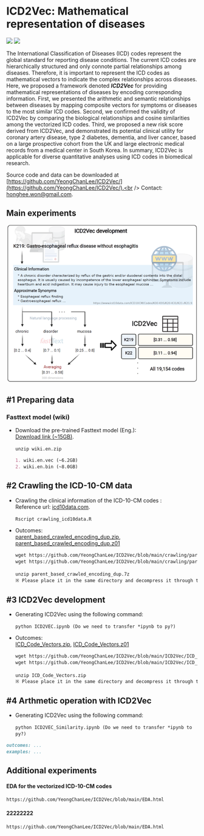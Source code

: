 # ICD2Vec: Mathematical representation of diseases
<img src="https://img.shields.io/badge/Python-3766AB?style=flat-square&logo=Python&logoColor=white"/></a>
<img src="https://img.shields.io/badge/R-276DC3?style=flat-square&logo=R&logoColor=white"/></a>

The International Classification of Diseases (ICD) codes represent the global standard for reporting disease conditions. The current ICD codes are hierarchically structured and only connote partial relationships among diseases. Therefore, it is important to represent the ICD codes as mathematical vectors to indicate the complex relationships across diseases. Here, we proposed a framework denoted **_ICD2Vec_** for providing mathematical representations of diseases by encoding corresponding information. First, we presented the arithmetic and semantic relationships between diseases by mapping composite vectors for symptoms or diseases to the most similar ICD codes. Second, we confirmed the validity of ICD2Vec by comparing the biological relationships and cosine similarities among the vectorized ICD codes. Third, we proposed a new risk score derived from ICD2Vec, and demonstrated its potential clinical utility for coronary artery disease, type 2 diabetes, dementia, and liver cancer, based on a large prospective cohort from the UK and large electronic medical records from a medical center in South Korea. In summary, ICD2Vec is applicable for diverse quantitative analyses using ICD codes in biomedical research.


Source code and data can be downloaded at [https://github.com/YeongChanLee/ICD2Vec/](https://github.com/YeongChanLee/ICD2Vec/).<br />
Contact: [honghee.won@gmail.com](mailto:honghee.won@gmail.com).<br />
## Main experiments

![Overview](https://github.com/YeongChanLee/ICD2Vec/blob/main/ICD2Vec/ICD2Vec_overview_abb.PNG)

## **#1 Preparing data**
### Fasttext model (wiki)
- Download the pre-trained Fasttext model (Eng.):<br />
[Download link (~15GB)](https://dl.fbaipublicfiles.com/fasttext/vectors-wiki/wiki.en.zip). 

    `unzip wiki.en.zip`
    ```markdown
    1. wiki.en.vec (~6.2GB)
    2. wiki.en.bin (~8.0GB)
    ```

## **#2 Crawling the ICD-10-CM data**
- Crawling the clinical information of the ICD-10-CM codes :<br />
Reference url: [icd10data.com](https://www.icd10data.com/). 

    `Rscript crawling_icd10data.R`

- Outcomes: <br />
[parent_based_crawled_encoding_dup.zip](https://github.com/YeongChanLee/ICD2Vec/blob/main/crawling/parent_based_crawled_encoding_dup.zip), [parent_based_crawled_encoding_dup.z01](https://github.com/YeongChanLee/ICD2Vec/blob/main/crawling/parent_based_crawled_encoding_dup.z01)

    ```markdown
    wget https://github.com/YeongChanLee/ICD2Vec/blob/main/crawling/parent_based_crawled_encoding_dup.zip
    wget https://github.com/YeongChanLee/ICD2Vec/blob/main/crawling/parent_based_crawled_encoding_dup.z01

    unzip parent_based_crawled_encoding_dup.7z
    ※ Please place it in the same directory and decompress it through the .zip format file.
    ```
    


## **#3 ICD2Vec development**
- Generating ICD2Vec using the following command:<br />

    `python ICD2VEC.ipynb (Do we need to transfer *ipynb to py?)`

- Outcomes: <br />
[ICD_Code_Vectors.zip](https://github.com/YeongChanLee/ICD2Vec/blob/main/ICD2Vec/ICD_Code_Vectors.zip), [ICD_Code_Vectors.z01](https://github.com/YeongChanLee/ICD2Vec/blob/main/ICD2Vec/ICD_Code_Vectors.z01)

    ```markdown
    wget https://github.com/YeongChanLee/ICD2Vec/blob/main/ICD2Vec/ICD_Code_Vectors.zip
    wget https://github.com/YeongChanLee/ICD2Vec/blob/main/ICD2Vec/ICD_Code_Vectors.z01
    
    unzip ICD_Code_Vectors.zip
    ※ Please place it in the same directory and decompress it through the .zip format file.
    ```
    
## **#4 Arthmetic operation with ICD2Vec**
- Generating ICD2Vec using the following command:<br />

    `python ICD2VEC_Similarity.ipynb (Do we need to transfer *ipynb to py?)`

```markdown
outcomes: ...
examples: ...
```

## Additional experiments
#### EDA for the vectorized ICD-10-CM codes
    https://github.com/YeongChanLee/ICD2Vec/blob/main/EDA.html

#### 22222222
    https://github.com/YeongChanLee/ICD2Vec/blob/main/EDA.html

